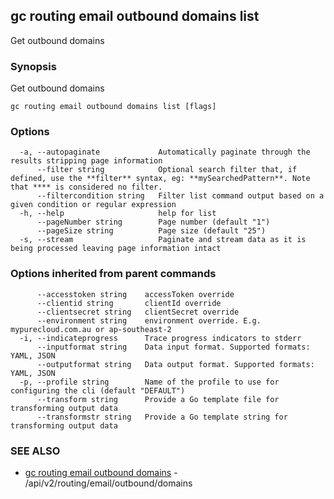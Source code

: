 ## gc routing email outbound domains list

Get outbound domains

### Synopsis

Get outbound domains

```
gc routing email outbound domains list [flags]
```

### Options

```
  -a, --autopaginate             Automatically paginate through the results stripping page information
      --filter string            Optional search filter that, if defined, use the **filter** syntax, eg: **mySearchedPattern**. Note that **** is considered no filter.
      --filtercondition string   Filter list command output based on a given condition or regular expression
  -h, --help                     help for list
      --pageNumber string        Page number (default "1")
      --pageSize string          Page size (default "25")
  -s, --stream                   Paginate and stream data as it is being processed leaving page information intact
```

### Options inherited from parent commands

```
      --accesstoken string    accessToken override
      --clientid string       clientId override
      --clientsecret string   clientSecret override
      --environment string    environment override. E.g. mypurecloud.com.au or ap-southeast-2
  -i, --indicateprogress      Trace progress indicators to stderr
      --inputformat string    Data input format. Supported formats: YAML, JSON
      --outputformat string   Data output format. Supported formats: YAML, JSON
  -p, --profile string        Name of the profile to use for configuring the cli (default "DEFAULT")
      --transform string      Provide a Go template file for transforming output data
      --transformstr string   Provide a Go template string for transforming output data
```

### SEE ALSO

* [gc routing email outbound domains](gc_routing_email_outbound_domains.html)	 - /api/v2/routing/email/outbound/domains


